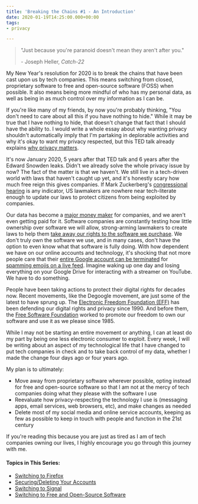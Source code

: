 ```yaml
---
title: 'Breaking the Chains #1 - An Introduction'
date: 2020-01-19T14:25:00.000+00:00
tags:
- privacy

---
```

> "Just because you're paranoid doesn't mean they aren't after you."
>
> \- Joseph Heller, _Catch-22_

My New Year's resolution for 2020 is to break the chains that have been cast upon us by tech companies. This means switching from closed, proprietary software to free and open-source software (FOSS) when possible. It also means being more mindful of who has my personal data, as well as being in as much control over my information as I can be.

If you're like many of my friends, by now you're probably thinking, "You don't need to care about all this if you have nothing to hide." While it may be true that I have nothing to hide, that doesn't change that fact that I should have the ability to. I would write a whole essay about why wanting privacy shouldn't automatically imply that I'm partaking in deplorable activities and why it's okay to want my privacy respected, but this TED talk already explains [why privacy matters](https://www.ted.com/talks/glenn_greenwald_why_privacy_matters).

It's now January 2020, 5 years after that TED talk and 6 years after the Edward Snowden leaks. Didn't we already solve the whole privacy issue by now? The fact of the matter is that we haven't. We still live in a tech-driven world with laws that haven't caught up yet, and it's honestly scary how much free reign this gives companies. If Mark Zuckerberg's [congressional hearing](https://www.youtube.com/watch?v=6ValJMOpt7s) is any indicator, US lawmakers are nowhere near tech-literate enough to update our laws to protect citizens from being exploited by companies.

Our data has become a [major money maker](https://www.investopedia.com/tech/how-much-can-facebook-potentially-make-selling-your-data/) for companies, and we aren't even getting paid for it. Software companies are constantly testing how little ownership over software we will allow, strong-arming lawmakers to create laws to help them [take away our rights to the software we purchase](https://www.wired.com/2010/09/first-sale-doctrine/). We don't truly own the software we use, and in many cases, don't have the option to even know what that software is fully doing. With how dependent we have on our online accounts and technology, it's shocking that not more people care that their [entire Google account can be terminated](https://www.androidauthority.com/google-account-banned-1054640/) for [spamming emojis on a live feed](https://9to5google.com/2019/11/09/google-account-bans-youtube-emote-spam-markiplier/). Imagine waking up one day and losing everything on your Google Drive for interacting with a streamer on YouTube. We have to do something.

People have been taking actions to protect their digital rights for decades now. Recent movements, like the Degoogle movement, are just some of the latest to have sprung up. The [Electronic Freedom Foundation (EFF)](https://www.eff.org/) has been defending our digital rights and privacy since 1990. And before them, the [Free Software Foundation](https://www.fsf.org/) worked to promote our freedom to own our software and use it as we please since 1985.

While I may not be starting an entire movement or anything, I can at least do my part by being one less electronic consumer to exploit. Every week, I will be writing about an aspect of my technological life that I have changed to put tech companies in check and to take back control of my data, whether I made the change four days ago or four years ago.

My plan is to ultimately:

* Move away from proprietary software wherever possible, opting instead for free and open-source software so that I am not at the mercy of tech companies doing what they please with the software I use
* Reevaluate how privacy-respecting the technology I use is (messaging apps, email services, web browsers, etc), and make changes as needed
* Delete most of my social media and online service accounts, keeping as few as possible to keep in touch with people and function in the 21st century

If you're reading this because you are just as tired as I am of tech companies owning our lives, I highly encourage you go through this journey with me.

#### Topics in This Series:

* [Switching to Firefox](https://omn0mn0m.github.io/blog/breaking-the-chains-2/)
* [Securing/Deleting Your Accounts](https://omn0mn0m.github.io/blog/breaking-the-chains-3/)
* [Switching to Signal](https://omn0mn0m.github.io/blog/breaking-the-chains-4/)
* [Switching to Free and Open-Source Software](https://omn0mn0m.github.io/blog/breaking-the-chains-5/)
